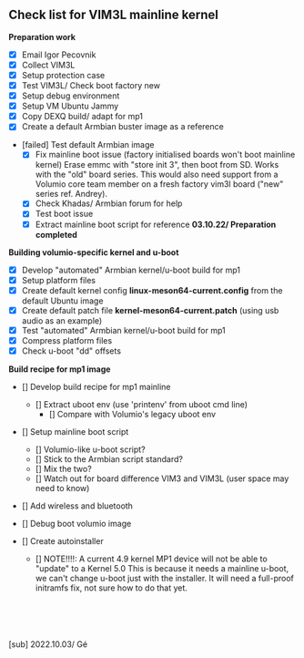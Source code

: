 ## Check list for VIM3L mainline kernel 

**Preparation work** 
* [x] Email Igor Pecovnik
* [x] Collect VIM3L
* [x] Setup protection case
* [x] Test VIM3L/ Check boot factory new
* [x] Setup debug environment
* [x] Setup VM Ubuntu Jammy
* [x] Copy DEXQ build/ adapt for mp1
* [x] Create a default Armbian buster image as a reference
* [failed] Test default Armbian image
    * [x] Fix mainline boot issue (factory initialised boards won't boot mainline kernel)
    Erase emmc with "store init 3", then boot from SD. Works with the "old" board series. 
    This would also need support from a Volumio core team member on a fresh factory vim3l board ("new" series ref. Andrey).
    * [x] Check Khadas/ Armbian forum for help
    * [x] Test boot issue
    * [x] Extract mainline boot script for reference
**03.10.22/ Preparation completed**

**Building volumio-specific kernel and u-boot**
* [x] Develop "automated" Armbian kernel/u-boot build for mp1
* [x] Setup platform files
* [x] Create default kernel config **linux-meson64-current.config** from the default Ubuntu image
* [x] Create default patch file **kernel-meson64-current.patch** (using usb audio as an example)
* [x] Test "automated" Armbian kernel/u-boot build for mp1
* [x] Compress platform files
* [x] Check u-boot "dd" offsets

**Build recipe for mp1 image**
* [] Develop build recipe for mp1 mainline
    * [] Extract uboot env (use 'printenv' from uboot cmd line)
        * [] Compare with Volumio's legacy uboot env    
* [] Setup mainline boot script
    * [] Volumio-like u-boot script? 
    * [] Stick to the Armbian script standard?
    * [] Mix the two?
    * [] Watch out for board difference VIM3 and VIM3L (user space may need to know)
* [] Add wireless and bluetooth
* [] Debug boot volumio image




* [] Create autoinstaller 
    * [] NOTE!!!!: A current 4.9 kernel MP1 device will not be able to "update" to a Kernel 5.0
    This is because it needs a mainline u-boot, we can't change u-boot just with the installer.
    It will need a full-proof initramfs fix, not sure how to do that yet.


<br />
<br />
<br />
<br />
[sub]
2022.10.03/ Gé

